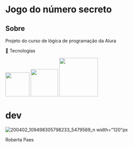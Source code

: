 <h1>Jogo do número secreto </h1>

<h2>Sobre</h2>
<a>Projeto do curso de lógica de programação da Alura</a>

🚀 Tecnologias
<div>
  <img src="https://github.com/devropaes/numeroSecreto/assets/143963091/4bb388da-12e4-483b-8117-e0c9ec6e4461.png" width="75"px/>
  <img src="https://github.com/devropaes/numeroSecreto/assets/143963091/31da45d2-84c2-4909-ac58-9ec01044f9f7"width="85"px/>
  <img src="https://github.com/devropaes/numeroSecreto/assets/143963091/87964e74-2724-4375-aa4a-1ce3e7d96d35"width="120"px/>
    
</div>

# dev

   ![200402_109498305798233_5479569_n](https://github.com/devropaes/numeroSecreto/assets/143963091/bab695fe-3d03-4930-9ac4-efd7d5193f4c) width="120"px

Roberta Paes
  
</div>

